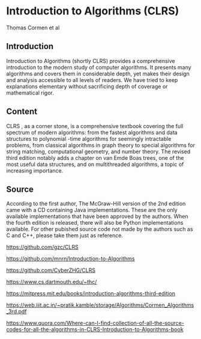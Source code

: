 # Introduction to Algorithms (CLRS)
Thomas Cormen et al

## Introduction

Introduction to Algorithms (shortly CLRS) provides a comprehensive introduction 
to the modern study of computer algorithms. It presents many algorithms and 
covers them in considerable depth, yet makes their design and analysis accessible
to all levels of readers. We have tried to keep explanations elementary without 
sacrificing depth of coverage or mathematical rigor.

## Content

CLRS , as a corner stone, is a comprehensive textbook covering the full spectrum
of modern algorithms: from the fastest algorithms and data structures to polynomial
-time algorithms for seemingly intractable problems, from classical algorithms in 
graph theory to special algorithms for string matching, computational geometry, and 
number theory. The revised third edition notably adds a chapter on van Emde Boas 
trees, one of the most useful data structures, and on multithreaded algorithms, a 
topic of increasing importance.

## Source

According to the first author, The McGraw-Hill version of the 2nd edition came with 
a CD containing Java implementations. These are the only available implementations 
that have been approved by the authors. When the fourth edition is released, there 
will also be Python implementations available. For other pubished source code not 
made by the authors such as C and C++, please take them just as reference. 

https://github.com/gzc/CLRS

https://github.com/mnrn/Introduction-to-Algorithms

https://github.com/CyberZHG/CLRS

https://www.cs.dartmouth.edu/~thc/

https://mitpress.mit.edu/books/introduction-algorithms-third-edition

https://web.iiit.ac.in/~pratik.kamble/storage/Algorithms/Cormen_Algorithms_3rd.pdf

https://www.quora.com/Where-can-I-find-collection-of-all-the-source-codes-for-all-the-algorithms-in-CLRS-Introduction-to-Algorithms-book
